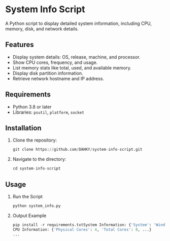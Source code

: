 # System Info Script

A Python script to display detailed system information, including CPU, memory, disk, and network details.

## Features
- Display system details: OS, release, machine, and processor.
- Show CPU cores, frequency, and usage.
- List memory stats like total, used, and available memory.
- Display disk partition information.
- Retrieve network hostname and IP address.

## Requirements
- Python 3.8 or later
- Libraries: `psutil`, `platform`, `socket`

## Installation
1. Clone the repository:
   ```py
   git clone https://github.com/DAHKY/system-info-script.git

2. Navigate to the directory:
   ```py
   cd system-info-script

## Usage
1. Run the Script
   ```py
   python system_info.py

2. Output Example
   ```py
   pip install -r requirements.txtSystem Information: {'System': 'Windows', 'Node Name': 'PC', 'Release': '10', ...}
   CPU Information: {'Physical Cores': 4, 'Total Cores': 8, ...}
   ...
